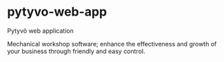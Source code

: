 # pytyvo-web-app
Pytyvõ web application

Mechanical workshop software; enhance the effectiveness and growth of your business through friendly and easy control.
